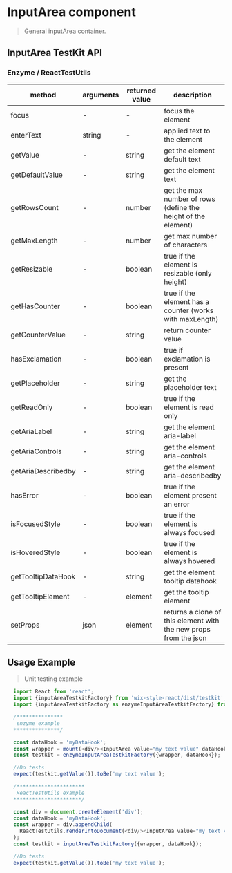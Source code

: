 # InputArea component

> General inputArea container.

## InputArea TestKit API


### Enzyme / ReactTestUtils
| method | arguments | returned value | description |
|--------|-----------|----------------|-------------|
| focus | - | - | focus the element |
| enterText | string | - | applied text to the element |
| getValue | - | string | get the element default text |
| getDefaultValue | - | string | get the element text |
| getRowsCount | - | number | get the max number of rows (define the height of the element) |
| getMaxLength | - | number | get max number of characters |
| getResizable | - | boolean | true if the element is resizable (only height) |
| getHasCounter | - | boolean | true if the element has a counter (works with maxLength) |
| getCounterValue | - | string | return counter value |
| hasExclamation | - | boolean | true if exclamation is present |
| getPlaceholder | - | string | get the placeholder text |
| getReadOnly | - | boolean | true if the element is read only |
| getAriaLabel | - | string | get the element aria-label |
| getAriaControls | - | string | get the element aria-controls |
| getAriaDescribedby | - | string | get the element aria-describedby |
| hasError | - | boolean | true if the element present an error |
| isFocusedStyle | - | boolean | true if the element is always focused |
| isHoveredStyle | - | boolean | true if the element is always hovered |
| getTooltipDataHook | - | string | get the element tooltip datahook | 
| getTooltipElement | - | element | get the tooltip element |
| setProps | json | element | returns a clone of this element with the new props from the json | 

## Usage Example

> Unit testing example

```javascript
  import React from 'react';
  import {inputAreaTestkitFactory} from 'wix-style-react/dist/testkit';
  import {inputAreaTestkitFactory as enzymeInputAreaTestkitFactory} from 'wix-style-react/dist/testkit/enzyme';

  /***************
   enzyme example
  ***************/

  const dataHook = 'myDataHook';
  const wrapper = mount(<div/><InputArea value="my text value" dataHook={dataHook}/></div>);
  const testkit = enzymeInputAreaTestkitFactory({wrapper, dataHook});

  //Do tests
  expect(testkit.getValue()).toBe('my text value');

  /**********************
   ReactTestUtils example
  **********************/

  const div = document.createElement('div');
  const dataHook = 'myDataHook';
  const wrapper = div.appendChild(
    ReactTestUtils.renderIntoDocument(<div/><InputArea value="my text value" dataHook={dataHook}/></div>, {dataHook})
  );
  const testkit = inputAreaTestkitFactory({wrapper, dataHook});

  //Do tests
  expect(testkit.getValue()).toBe('my text value');
```
